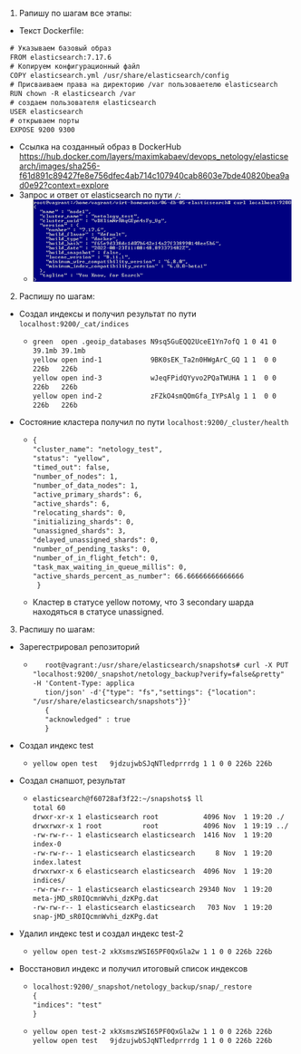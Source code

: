 1. Рапишу по шагам все этапы:
  * Текст Dockerfile:
  ```
   # Указываем базовый образ
   FROM elasticsearch:7.17.6
   # Копируем конфигурационный файл
   COPY elasticsearch.yml /usr/share/elasticsearch/config
   # Присваиваем права на директорию /var пользоваетелю elasticsearch
   RUN chown -R elasticsearch /var
   # создаем пользователя elasticsearch
   USER elasticsearch
   # открываем порты
   EXPOSE 9200 9300
  ```
  * Ссылка на созданный образ в DockerHub https://hub.docker.com/layers/maximkabaev/devops_netology/elasticsearch/images/sha256-f61d891c89427fe8e756dfec4ab714c107940cab8603e7bde40820bea9ad0e92?context=explore
  * Запрос и ответ от elasticsearch по пути ``/``:
    * ![task1](https://github.com/Atlipoka/devops_netology/blob/main/Database/lecture5/task1.png)
2. Распишу по шагам:
 * Создал индексы и получил результат по пути ``localhost:9200/_cat/indices``
   * ```
     green  open .geoip_databases N9sq5GuEQQ2UceE1Yn7ofQ 1 0 41 0 39.1mb 39.1mb
     yellow open ind-1            9BK0sEK_Ta2n0HWgArC_GQ 1 1  0 0   226b   226b
     yellow open ind-3            wJeqFPidQYyvo2PQaTWUHA 1 1  0 0   226b   226b
     yellow open ind-2            zFZkO4smQOmGfa_IYPsAlg 1 1  0 0   226b   226b
     ```
  * Состояние кластера получил по пути ``localhost:9200/_cluster/health``
    * ```
      {
      "cluster_name": "netology_test",
      "status": "yellow",
      "timed_out": false,
      "number_of_nodes": 1,
      "number_of_data_nodes": 1,
      "active_primary_shards": 6,
      "active_shards": 6,
      "relocating_shards": 0,
      "initializing_shards": 0,
      "unassigned_shards": 3,
      "delayed_unassigned_shards": 0,
      "number_of_pending_tasks": 0,
      "number_of_in_flight_fetch": 0,
      "task_max_waiting_in_queue_millis": 0,
      "active_shards_percent_as_number": 66.66666666666666
       }
       ```
    * Кластер в статусе yellow потому, что 3 secondary шарда находяться в статусе unassigned.
3. Распишу по шагам:
 * Зарегестрировал репозиторий
   * ```
        root@vagrant:/usr/share/elasticsearch/snapshots# curl -X PUT "localhost:9200/_snapshot/netology_backup?verify=false&pretty" -H 'Content-Type: applica
        tion/json' -d'{"type": "fs","settings": {"location": "/usr/share/elasticsearch/snapshots"}}'
        {
        "acknowledged" : true
        }
     ``` 
 * Создал индекс test
   * ```
     yellow open test   9jdzujwbSJqNTledprrrdg 1 1 0 0 226b 226b
     ```
 * Создал снапшот, результат
   * ```
     elasticsearch@f60728af3f22:~/snapshots$ ll
     total 60
     drwxr-xr-x 1 elasticsearch root           4096 Nov  1 19:20 ./
     drwxrwxr-x 1 root          root           4096 Nov  1 19:19 ../
     -rw-rw-r-- 1 elasticsearch elasticsearch  1416 Nov  1 19:20 index-0
     -rw-rw-r-- 1 elasticsearch elasticsearch     8 Nov  1 19:20 index.latest
     drwxrwxr-x 6 elasticsearch elasticsearch  4096 Nov  1 19:20 indices/
     -rw-rw-r-- 1 elasticsearch elasticsearch 29340 Nov  1 19:20 meta-jMD_sR0IQcmnWvhi_dzKPg.dat
     -rw-rw-r-- 1 elasticsearch elasticsearch   703 Nov  1 19:20 snap-jMD_sR0IQcmnWvhi_dzKPg.dat
     ```
 * Удалил индекс test и создал индекс test-2
   * ```
     yellow open test-2 xkXsmszWSI65PF0QxGla2w 1 1 0 0 226b 226b
     ```
  * Восстановил индекс и получил итоговый список индексов
    * ```
      localhost:9200/_snapshot/netology_backup/snap/_restore
      {
      "indices": "test"
      }
      ```
     * ```
       yellow open test-2 xkXsmszWSI65PF0QxGla2w 1 1 0 0 226b 226b
       yellow open test   9jdzujwbSJqNTledprrrdg 1 1 0 0 226b 226b
       ```
